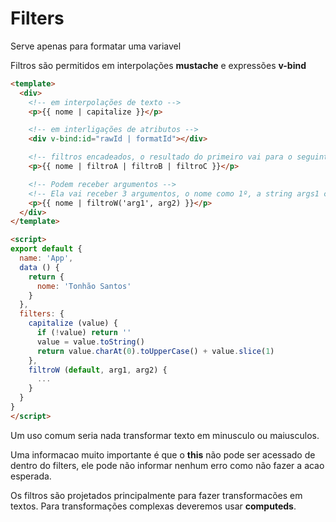 # Filters
Serve apenas para formatar uma variavel

Filtros são permitidos em interpolações **mustache** e expressões **v-bind**


```html
<template>
  <div>
    <!-- em interpolações de texto -->
    <p>{{ nome | capitalize }}</p>

    <!-- em interligações de atributos -->
    <div v-bind:id="rawId | formatId"></div>

    <!-- filtros encadeados, o resultado do primeiro vai para o seguinte e assim por diante -->
    <p>{{ nome | filtroA | filtroB | filtroC }}</p>

    <!-- Podem receber argumentos -->
    <!-- Ela vai receber 3 argumentos, o nome como 1º, a string args1 como 2º e 3º o valor da variavel arg2 -->
    <p>{{ nome | filtroW('arg1', arg2) }}</p>
  </div>
</template>

<script>
export default {
  name: 'App',
  data () {
    return {
      nome: 'Tonhão Santos'
    }
  },
  filters: {
    capitalize (value) {
      if (!value) return ''
      value = value.toString()
      return value.charAt(0).toUpperCase() + value.slice(1)
    },
    filtroW (default, arg1, arg2) {
      ...
    }
  }
}
</script>
```

Um uso comum seria nada transformar texto em minusculo ou maiusculos.

Uma informacao muito importante é que o **this** não pode ser acessado de dentro do filters, ele pode não informar nenhum erro como não fazer a acao esperada.

Os filtros são projetados principalmente para fazer transformacões em textos. Para transformações complexas deveremos usar **computeds**.